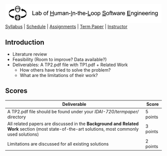 [<img width=900 src="../img/title.png?raw=yes">](../README.md)   
[Syllabus](../README.md) |
[Schedule](../schedule.md) |
[Assignments](../assignments/README.md) |
[Term Paper](README.md) |
[Instructor](http://zhe-yu.github.io) 

## Introduction

 - Literature review
 - Feasibility (Room to improve? Data available?)
 - Deliverables: A TP2.pdf file with TP1.pdf + Related Work
   + How others have tried to solve the problem?
   + What are the limitations of their work?


## Scores
 | Deliverable | Score |
 |------------|--------|
 | A TP2.pdf file should be found under your _IDAI-720/termpaper/_ directory | 5 points|
 | All related papers are discussed in the **Background and Related Work** section (most state-of-the-art solutions, most commonly used solutions) | 3 points |
 | Limitations are discussed for all existing solutions | 2 points |
